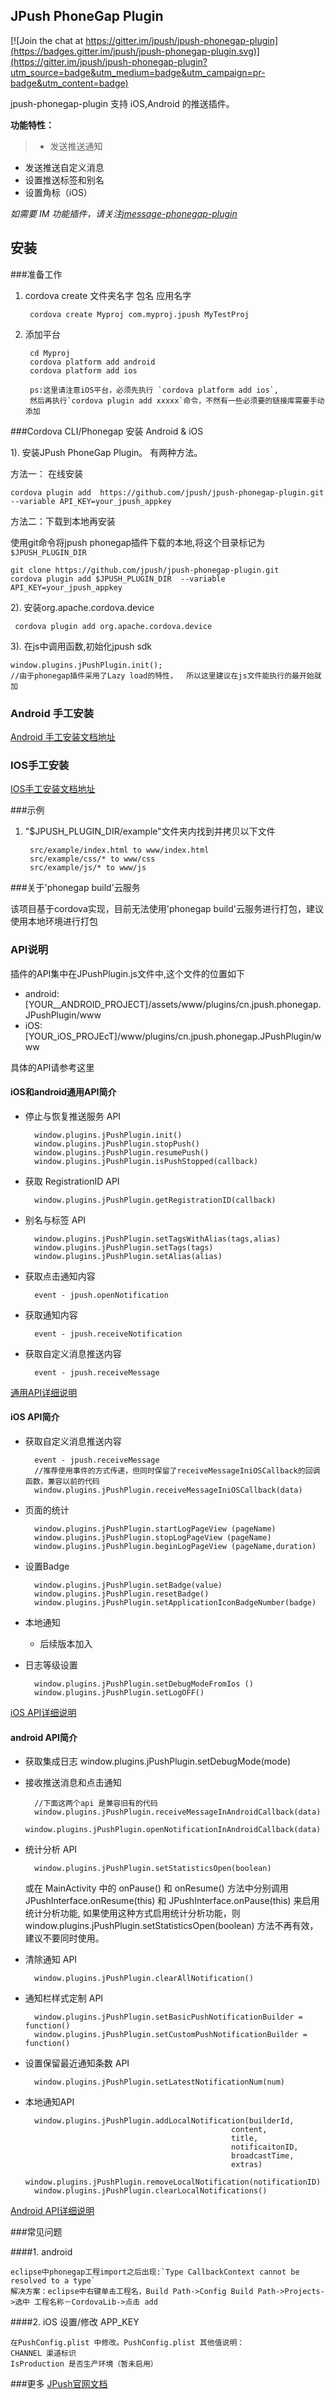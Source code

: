 ## JPush PhoneGap Plugin ##

[![Join the chat at https://gitter.im/jpush/jpush-phonegap-plugin](https://badges.gitter.im/jpush/jpush-phonegap-plugin.svg)](https://gitter.im/jpush/jpush-phonegap-plugin?utm_source=badge&utm_medium=badge&utm_campaign=pr-badge&utm_content=badge)

jpush-phonegap-plugin 支持 iOS,Android 的推送插件。

**功能特性：**
>+ 发送推送通知
+ 发送推送自定义消息
+ 设置推送标签和别名
+ 设置角标（iOS）

*如需要 IM 功能插件，请关注[jmessage-phonegap-plugin](https://github.com/jpush/jmessage-phonegap-plugin)*


## 安装 ##
###准备工作

1. cordova create 文件夹名字 包名 应用名字

		cordova create Myproj com.myproj.jpush MyTestProj

2. 添加平台

		cd Myproj
		cordova platform add android  
		cordova platform add ios

		ps:这里请注意iOS平台，必须先执行 `cordova platform add ios`,
		然后再执行`cordova plugin add xxxxx`命令，不然有一些必须要的链接库需要手动添加


###Cordova CLI/Phonegap 安装 Android & iOS

1).  安装JPush PhoneGap Plugin。 有两种方法。

方法一： 在线安装

    cordova plugin add  https://github.com/jpush/jpush-phonegap-plugin.git --variable API_KEY=your_jpush_appkey  

方法二：下载到本地再安装

使用git命令将jpush phonegap插件下载的本地,将这个目录标记为`$JPUSH_PLUGIN_DIR`


    git clone https://github.com/jpush/jpush-phonegap-plugin.git
    cordova plugin add $JPUSH_PLUGIN_DIR  --variable API_KEY=your_jpush_appkey



2).  安装org.apache.cordova.device

     cordova plugin add org.apache.cordova.device


3). 在js中调用函数,初始化jpush sdk

    window.plugins.jPushPlugin.init();
    //由于phonegap插件采用了Lazy load的特性，	所以这里建议在js文件能执行的最开始就加


### Android 手工安装

[Android 手工安装文档地址](document/Android_handle_install.md)


### IOS手工安装

[IOS手工安装文档地址](document/iOS_handle_install.md)


###示例

1. "$JPUSH_PLUGIN_DIR/example"文件夹内找到并拷贝以下文件

		src/example/index.html to www/index.html
		src/example/css/* to www/css
		src/example/js/* to www/js

###关于'phonegap build'云服务

该项目基于cordova实现，目前无法使用'phonegap build'云服务进行打包，建议使用本地环境进行打包

### API说明

插件的API集中在JPushPlugin.js文件中,这个文件的位置如下

*  android:[YOUR__ANDROID_PROJECT]/assets/www/plugins/cn.jpush.phonegap.JPushPlugin/www
*  iOS:[YOUR_iOS_PROJEcT]/www/plugins/cn.jpush.phonegap.JPushPlugin/www

具体的API请参考这里

#### iOS和android通用API简介

+ 停止与恢复推送服务 API

		window.plugins.jPushPlugin.init()
		window.plugins.jPushPlugin.stopPush()
		window.plugins.jPushPlugin.resumePush()
		window.plugins.jPushPlugin.isPushStopped(callback)


+ 获取 RegistrationID API

		window.plugins.jPushPlugin.getRegistrationID(callback)

+ 别名与标签 API

		window.plugins.jPushPlugin.setTagsWithAlias(tags,alias)
		window.plugins.jPushPlugin.setTags(tags)
		window.plugins.jPushPlugin.setAlias(alias)
+ 获取点击通知内容

		event - jpush.openNotification
+ 获取通知内容

		event - jpush.receiveNotification

+ 获取自定义消息推送内容

		event - jpush.receiveMessage


[通用API详细说明](document/Common_detail_api.md)

#### iOS API简介

+ 获取自定义消息推送内容

		event - jpush.receiveMessage
		//推荐使用事件的方式传递，但同时保留了receiveMessageIniOSCallback的回调函数，兼容以前的代码
		window.plugins.jPushPlugin.receiveMessageIniOSCallback(data)

+ 页面的统计

		window.plugins.jPushPlugin.startLogPageView (pageName)
		window.plugins.jPushPlugin.stopLogPageView (pageName)
		window.plugins.jPushPlugin.beginLogPageView (pageName,duration)
+ 设置Badge

		window.plugins.jPushPlugin.setBadge(value)
		window.plugins.jPushPlugin.resetBadge()
		window.plugins.jPushPlugin.setApplicationIconBadgeNumber(badge)
+ 本地通知

	+ 后续版本加入

+ 日志等级设置

		window.plugins.jPushPlugin.setDebugModeFromIos ()
		window.plugins.jPushPlugin.setLogOFF()


[iOS API详细说明](document/iOS_detail_api.md)


#### android API简介

+ 获取集成日志
		window.plugins.jPushPlugin.setDebugMode(mode)

+ 接收推送消息和点击通知

		//下面这两个api 是兼容旧有的代码
		window.plugins.jPushPlugin.receiveMessageInAndroidCallback(data)
		window.plugins.jPushPlugin.openNotificationInAndroidCallback(data)

+ 统计分析 API

		window.plugins.jPushPlugin.setStatisticsOpen(boolean)

	或在 MainActivity 中的 onPause() 和 onResume() 方法中分别调用
	JPushInterface.onResume(this) 和 JPushInterface.onPause(this) 来启用统计分析功能,
	如果使用这种方式启用统计分析功能，则window.plugins.jPushPlugin.setStatisticsOpen(boolean)
	方法不再有效，建议不要同时使用。

+ 清除通知 API

		window.plugins.jPushPlugin.clearAllNotification()

+ 通知栏样式定制 API

		window.plugins.jPushPlugin.setBasicPushNotificationBuilder = function()
		window.plugins.jPushPlugin.setCustomPushNotificationBuilder = function()

+ 设置保留最近通知条数 API

		window.plugins.jPushPlugin.setLatestNotificationNum(num)

+ 本地通知API

		window.plugins.jPushPlugin.addLocalNotification(builderId,
												    content,
												    title,
												    notificaitonID,
												    broadcastTime,
											 	    extras)
		window.plugins.jPushPlugin.removeLocalNotification(notificationID)
		window.plugins.jPushPlugin.clearLocalNotifications()

[Android API详细说明](document/Android_detail_api.md)

###常见问题

####1. android

	eclipse中phonegap工程import之后出现:`Type CallbackContext cannot be resolved to a type`
	解决方案：eclipse中右键单击工程名，Build Path->Config Build Path->Projects->选中 工程名称－CordovaLib->点击 add

####2. iOS 设置/修改 APP_KEY

    在PushConfig.plist 中修改。PushConfig.plist 其他值说明：
    CHANNEL 渠道标识
    IsProduction 是否生产环境（暂未启用）



###更多
 [JPush官网文档](http://docs.jpush.io/)
